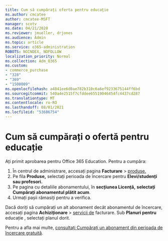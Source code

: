 ```yaml
---
title: Cum să cumpărați oferta pentru educație
ms.author: cmcatee
author: cmcatee-MSFT
manager: scotv
ms.date: 04/21/2020
ms.reviewer: jmueller, drjones
ms.audience: Admin
ms.topic: article
ms.service: o365-administration
ROBOTS: NOINDEX, NOFOLLOW
localization_priority: Normal
ms.collection: Adm_O365
ms.custom:
- commerce_purchase
- "328"
- "369"
- "1500009"
ms.openlocfilehash: a4841ee6d0ae782b310c6a6ef9233675144ff6bd
ms.sourcegitcommit: 540a4e2515f7cfddee65519046454fc4437cd287
ms.translationtype: MT
ms.contentlocale: ro-RO
ms.lasthandoff: 08/01/2021
ms.locfileid: "53686754"
---
```

# <a name="how-to-purchase-an-education-offer"></a>Cum să cumpărați o ofertă pentru educație

Ați primit aprobarea pentru Office 365 Education. Pentru a cumpăra:
  
1. În centrul de administrare, accesați pagina **Facturare** \> [produse.](https://go.microsoft.com/fwlink/p/?linkid=842054)
2. Pe fila **Produse,** selectați perioada de încercare pentru **Elevi/studenți sau profesori.**
3. Pe pagina cu detaliile abonamentului, în **secțiunea Licență,** **selectați Cumpărați abonamentul plătit acum**.
4. Urmați pașii rămasiți pentru a verifica.

Dacă doriți să cumpărați un alt abonament decât abonamentul de încercare, accesați pagina **Achiziționare** \> [servicii de](https://go.microsoft.com/fwlink/p/?linkid=868433) facturare. Sub **Planuri pentru** educație , selectați planul dorit.

Pentru a afla mai multe, [consultați Cumpărați un abonament din perioada de încercare gratuită](/microsoft-365/commerce/try-or-buy-microsoft-365#buy-a-subscription-from-your-free-trial).